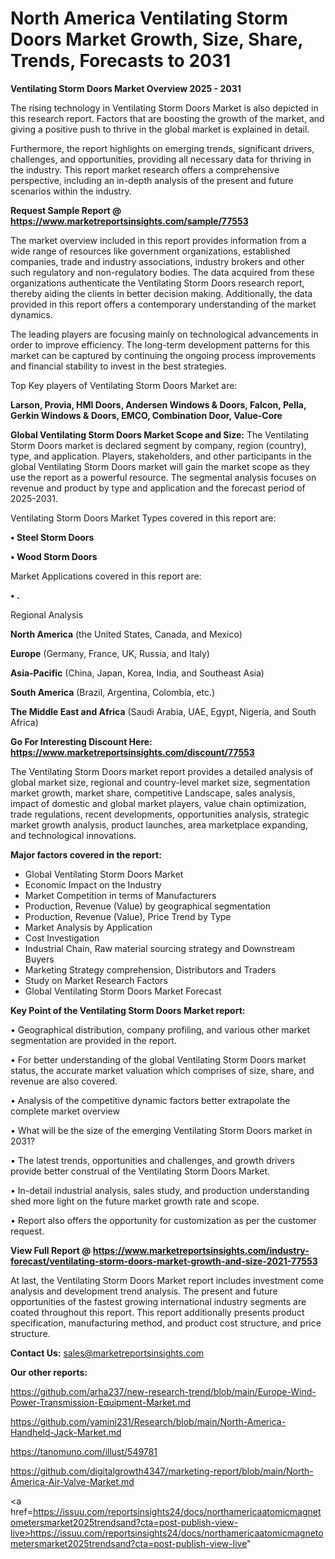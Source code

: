 # North America Ventilating Storm Doors Market Growth, Size, Share, Trends, Forecasts to 2031

<Strong> Ventilating Storm Doors Market Overview 2025 - 2031</strong>

The rising technology in Ventilating Storm Doors Market is also depicted in this research report. Factors that are boosting the growth of the market, and giving a positive push to thrive in the global market is explained in detail.

Furthermore, the report highlights on emerging trends, significant drivers, challenges, and opportunities, providing all necessary data for thriving in the industry. This report market research offers a comprehensive perspective, including an in-depth analysis of the present and future scenarios within the industry.

<strong>Request Sample Report @ <a href=https://www.marketreportsinsights.com/sample/77553>https://www.marketreportsinsights.com/sample/77553</a></strong>

The market overview included in this report provides information from a wide range of resources like government organizations, established companies, trade and industry associations, industry brokers and other such regulatory and non-regulatory bodies. The data acquired from these organizations authenticate the Ventilating Storm Doors research report, thereby aiding the clients in better decision making. Additionally, the data provided in this report offers a contemporary understanding of the market dynamics.

The leading players are focusing mainly on technological advancements in order to improve efficiency. The long-term development patterns for this market can be captured by continuing the ongoing process improvements and financial stability to invest in the best strategies.

Top Key players of Ventilating Storm Doors Market are:

<strong>Larson, Provia, HMI Doors, Andersen Windows & Doors, Falcon, Pella, Gerkin Windows & Doors, EMCO, Combination Door, Value-Core</strong>

<strong><b>Global Ventilating Storm Doors Market Scope and Size:</b></strong>
The Ventilating Storm Doors market is declared segment by company, region (country), type, and application. Players, stakeholders, and other participants in the global Ventilating Storm Doors market will gain the market scope as they use the report as a powerful resource. The segmental analysis focuses on revenue and product by type and application and the forecast period of 2025-2031.

Ventilating Storm Doors Market Types covered in this report are:

<strong>• Steel Storm Doors

• Wood Storm Doors</strong>

Market Applications covered in this report are:

<strong>• .</strong> 

Regional Analysis

<strong>North America</strong> (the United States, Canada, and Mexico)

<strong>Europe</strong> (Germany, France, UK, Russia, and Italy)

<strong>Asia-Pacific</strong> (China, Japan, Korea, India, and Southeast Asia)

<strong>South America</strong> (Brazil, Argentina, Colombia, etc.)

<strong>The Middle East and Africa</strong> (Saudi Arabia, UAE, Egypt, Nigeria, and South Africa)

<strong>Go For Interesting Discount Here: <a href=https://www.marketreportsinsights.com/discount/77553>https://www.marketreportsinsights.com/discount/77553</a></strong>

The Ventilating Storm Doors market report provides a detailed analysis of global market size, regional and country-level market size, segmentation market growth, market share, competitive Landscape, sales analysis, impact of domestic and global market players, value chain optimization, trade regulations, recent developments, opportunities analysis, strategic market growth analysis, product launches, area marketplace expanding, and technological innovations.

<strong><b>Major factors covered in the report:</b></strong>
<ul>
  <li>Global Ventilating Storm Doors Market </li>
  <li>Economic Impact on the Industry</li>
  <li>Market Competition in terms of Manufacturers</li>
  <li>Production, Revenue (Value) by geographical segmentation</li>
  <li>Production, Revenue (Value), Price Trend by Type</li>
  <li>Market Analysis by Application</li>
  <li>Cost Investigation</li>
  <li>Industrial Chain, Raw material sourcing strategy and Downstream Buyers</li>
  <li>Marketing Strategy comprehension, Distributors and Traders</li>
  <li>Study on Market Research Factors</li>
  <li>Global Ventilating Storm Doors Market Forecast</li>
</ul>

<strong><b>Key Point of the Ventilating Storm Doors Market report:</b></strong>

• Geographical distribution, company profiling, and various other market segmentation are provided in the report.

• For better understanding of the global Ventilating Storm Doors market status, the accurate market valuation which comprises of size, share, and revenue are also covered.

• Analysis of the competitive dynamic factors better extrapolate the complete market overview

• What will be the size of the emerging Ventilating Storm Doors market in 2031?

• The latest trends, opportunities and challenges, and growth drivers provide better construal of the Ventilating Storm Doors Market.

• In-detail industrial analysis, sales study, and production understanding shed more light on the future market growth rate and scope.

• Report also offers the opportunity for customization as per the customer request.

<strong><b>View Full Report @ <a href=https://www.marketreportsinsights.com/industry-forecast/ventilating-storm-doors-market-growth-and-size-2021-77553>https://www.marketreportsinsights.com/industry-forecast/ventilating-storm-doors-market-growth-and-size-2021-77553</a></b></strong>


At last, the Ventilating Storm Doors Market report includes investment come analysis and development trend analysis. The present and future opportunities of the fastest growing international industry segments are coated throughout this report. This report additionally presents product specification, manufacturing method, and product cost structure, and price structure.

<strong>Contact Us:</strong>
sales@marketreportsinsights.com

<strong>Our other reports:</strong>

<a href=https://github.com/arha237/new-research-trend/blob/main/Europe-Wind-Power-Transmission-Equipment-Market.md>https://github.com/arha237/new-research-trend/blob/main/Europe-Wind-Power-Transmission-Equipment-Market.md</a>

<a href=https://github.com/yamini231/Research/blob/main/North-America-Handheld-Jack-Market.md>https://github.com/yamini231/Research/blob/main/North-America-Handheld-Jack-Market.md</a>

<a href=https://tanomuno.com/illust/549781>https://tanomuno.com/illust/549781</a>

<a href=https://github.com/digitalgrowth4347/marketing-report/blob/main/North-America-Air-Valve-Market.md>https://github.com/digitalgrowth4347/marketing-report/blob/main/North-America-Air-Valve-Market.md</a>

<a href=https://issuu.com/reportsinsights24/docs/northamericaatomicmagnetometersmarket2025trendsand?cta=post-publish-view-live>https://issuu.com/reportsinsights24/docs/northamericaatomicmagnetometersmarket2025trendsand?cta=post-publish-view-live</a>"
